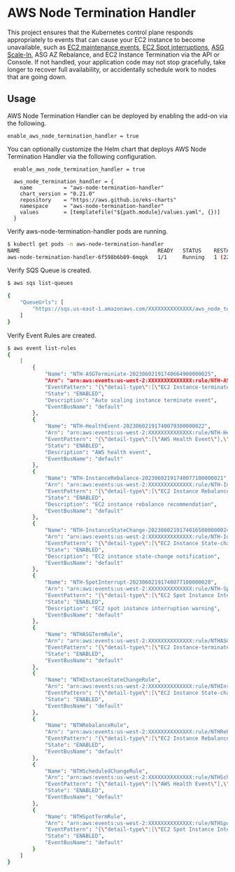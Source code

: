 # AWS Node Termination Handler

This project ensures that the Kubernetes control plane responds appropriately to events that can cause your EC2 instance to become unavailable, such as [EC2 maintenance events](https://docs.aws.amazon.com/AWSEC2/latest/UserGuide/monitoring-instances-status-check_sched.html), [EC2 Spot interruptions](https://docs.aws.amazon.com/AWSEC2/latest/UserGuide/spot-interruptions.html), [ASG Scale-In](https://docs.aws.amazon.com/autoscaling/ec2/userguide/AutoScalingGroupLifecycle.html#as-lifecycle-scale-in), ASG AZ Rebalance, and EC2 Instance Termination via the API or Console. If not handled, your application code may not stop gracefully, take longer to recover full availability, or accidentally schedule work to nodes that are going down.

## Usage

AWS Node Termination Handler can be deployed by enabling the add-on via the following.

```hcl
enable_aws_node_termination_handler = true
```

You can optionally customize the Helm chart that deploys AWS Node Termination Handler via the following configuration.

```hcl
  enable_aws_node_termination_handler = true

  aws_node_termination_handler = {
    name          = "aws-node-termination-handler"
    chart_version = "0.21.0"
    repository    = "https://aws.github.io/eks-charts"
    namespace     = "aws-node-termination-handler"
    values        = [templatefile("${path.module}/values.yaml", {})]
  }

```

Verify aws-node-termination-handler pods are running.

```sh
$ kubectl get pods -n aws-node-termination-handler
NAME                                            READY   STATUS    RESTARTS      AGE
aws-node-termination-handler-6f598b6b89-6mqgk   1/1     Running   1 (22h ago)   26h
```

Verify SQS Queue is created.

```sh
$ aws sqs list-queues

{
    "QueueUrls": [
        "https://sqs.us-east-1.amazonaws.com/XXXXXXXXXXXXXX/aws_node_termination_handler20221123072051157700000004"
    ]
}
```

Verify Event Rules are created.

```sh
$ aws event list-rules
{
    [
        {
            "Name": "NTH-ASGTerminiate-20230602191740664900000025",
            "Arn": "arn:aws:events:us-west-2:XXXXXXXXXXXXXX:rule/NTH-ASGTerminiate-20230602191740664900000025",
            "EventPattern": "{\"detail-type\":[\"EC2 Instance-terminate Lifecycle Action\"],\"source\":[\"aws.autoscaling\"]}",
            "State": "ENABLED",
            "Description": "Auto scaling instance terminate event",
            "EventBusName": "default"
        },
        {
            "Name": "NTH-HealthEvent-20230602191740079300000022",
            "Arn": "arn:aws:events:us-west-2:XXXXXXXXXXXXXX:rule/NTH-HealthEvent-20230602191740079300000022",
            "EventPattern": "{\"detail-type\":[\"AWS Health Event\"],\"source\":[\"aws.health\"]}",
            "State": "ENABLED",
            "Description": "AWS health event",
            "EventBusName": "default"
        },
        {
            "Name": "NTH-InstanceRebalance-20230602191740077100000021",
            "Arn": "arn:aws:events:us-west-2:XXXXXXXXXXXXXX:rule/NTH-InstanceRebalance-20230602191740077100000021",
            "EventPattern": "{\"detail-type\":[\"EC2 Instance Rebalance Recommendation\"],\"source\":[\"aws.ec2\"]}",
            "State": "ENABLED",
            "Description": "EC2 instance rebalance recommendation",
            "EventBusName": "default"
        },
        {
            "Name": "NTH-InstanceStateChange-20230602191740165000000024",
            "Arn": "arn:aws:events:us-west-2:XXXXXXXXXXXXXX:rule/NTH-InstanceStateChange-20230602191740165000000024",
            "EventPattern": "{\"detail-type\":[\"EC2 Instance State-change Notification\"],\"source\":[\"aws.ec2\"]}",
            "State": "ENABLED",
            "Description": "EC2 instance state-change notification",
            "EventBusName": "default"
        },
        {
            "Name": "NTH-SpotInterrupt-20230602191740077100000020",
            "Arn": "arn:aws:events:us-west-2:XXXXXXXXXXXXXX:rule/NTH-SpotInterrupt-20230602191740077100000020",
            "EventPattern": "{\"detail-type\":[\"EC2 Spot Instance Interruption Warning\"],\"source\":[\"aws.ec2\"]}",
            "State": "ENABLED",
            "Description": "EC2 spot instance interruption warning",
            "EventBusName": "default"
        },
        {
            "Name": "NTHASGTermRule",
            "Arn": "arn:aws:events:us-west-2:XXXXXXXXXXXXXX:rule/NTHASGTermRule",
            "EventPattern": "{\"detail-type\":[\"EC2 Instance-terminate Lifecycle Action\"],\"source\":[\"aws.autoscaling\"]}",
            "State": "ENABLED",
            "EventBusName": "default"
        },
        {
            "Name": "NTHInstanceStateChangeRule",
            "Arn": "arn:aws:events:us-west-2:XXXXXXXXXXXXXX:rule/NTHInstanceStateChangeRule",
            "EventPattern": "{\"detail-type\":[\"EC2 Instance State-change Notification\"],\"source\":[\"aws.ec2\"]}",
            "State": "ENABLED",
            "EventBusName": "default"
        },
        {
            "Name": "NTHRebalanceRule",
            "Arn": "arn:aws:events:us-west-2:XXXXXXXXXXXXXX:rule/NTHRebalanceRule",
            "EventPattern": "{\"detail-type\":[\"EC2 Instance Rebalance Recommendation\"],\"source\":[\"aws.ec2\"]}",
            "State": "ENABLED",
            "EventBusName": "default"
        },
        {
            "Name": "NTHScheduledChangeRule",
            "Arn": "arn:aws:events:us-west-2:XXXXXXXXXXXXXX:rule/NTHScheduledChangeRule",
            "EventPattern": "{\"detail-type\":[\"AWS Health Event\"],\"source\":[\"aws.health\"]}",
            "State": "ENABLED",
            "EventBusName": "default"
        },
        {
            "Name": "NTHSpotTermRule",
            "Arn": "arn:aws:events:us-west-2:XXXXXXXXXXXXXX:rule/NTHSpotTermRule",
            "EventPattern": "{\"detail-type\":[\"EC2 Spot Instance Interruption Warning\"],\"source\":[\"aws.ec2\"]}",
            "State": "ENABLED",
            "EventBusName": "default"
        }
    ]
}
```

